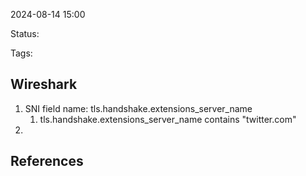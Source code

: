 

2024-08-14 15:00

Status:

Tags:

## Wireshark

1. SNI field name: tls.handshake.extensions_server_name
	1. tls.handshake.extensions_server_name contains "twitter.com"
2. 


## References

